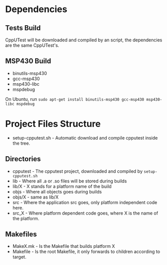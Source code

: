 # Dependencies #

## Tests Build ##

CppUTest will be downloaded and compiled by an script, the dependencies are the same CppUTest's.

## MSP430 Build  ##
- binutils-msp430
- gcc-msp430
- msp430-libc
- mspdebug

On Ubuntu, run `sudo apt-get install binutils-msp430 gcc-msp430 msp430-libc mspdebug`

# Project Files Structure #
- setup-cpputest.sh - Automatic download and compile cpputest inside the tree.

## Directories ##
- cpputest - The cpputest project, downloaded and compiled by `setup-cpputest.sh`
- lib - Where all .a or .so files will be stored during builds
- lib/X - X stands for a platform name of the build
- objs - Where all objects goes during builds
- objs/X - same as lib/X
- src - Where the application src goes, only platform independent code here.
- src_X - Where platform dependent code goes, where X is the name of the platform.

## Makefiles ##
- MakeX.mk - Is the Makefile that builds platform X
- Makefile - Is the root Makefile, it only forwards to children according to target.
